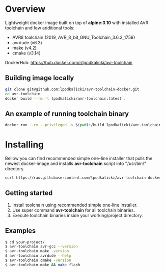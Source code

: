 # Overview

Lightweight docker image built on top of **alpine:3.10** with installed AVR toolchain and few additional tools:
* AVR8 toolchain (2019, AVR_8_bit_GNU_Toolchain_3.6.2_1759)
* avrdude (v6.3)
* make (v4.2)
* cmake (v3.14)

DockerHub: https://hub.docker.com/r/lpodkalicki/avr-toolchain

## Building image locally

```bash
git clone git@github.com:lpodkalicki/avr-toolchain-docker.git
cd avr-toolchain
docker build --rm -t lpodkalicki/avr-toolchain:latest .
```

## An example of running toolchain binary

```bash
docker run --rm --privileged -v $(pwd):/build lpodkalicki/avr-toolchain avr-gcc -version
```

# Installing

Bellow you can find recommended simple one-line installer that pulls the newest docker-image and installs **avr-toolchain** script into "/usr/bin/" directory.

```bash
curl https://raw.githubusercontent.com/lpodkalicki/avr-toolchain-docker/master/install.sh | bash -s --
```

## Getting started

1. Install toolchain using recommended simple one-line installer.
2. Use super command **avr-toolchain** for all toolchain binaries. 
3. Execute toolchain binaries inside your working/project directory. 

## Examples

```bash
$ cd your-project/
$ avr-toolchain avr-gcc --version
$ avr-toolchain make -version
$ avr-toolchain avrdude --help
$ avr-toolchain cmake -version
$ avr-toolchain make && make flash
```
